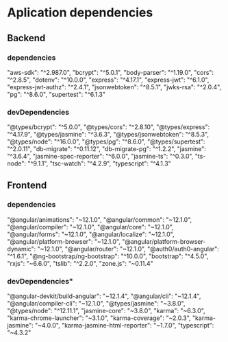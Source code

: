 # Aplication dependencies

## Backend
### dependencies
"aws-sdk": "^2.987.0",
"bcrypt": "^5.0.1",
"body-parser": "^1.19.0",
"cors": "^2.8.5",
"dotenv": "^10.0.0",
"express": "^4.17.1",
"express-jwt": "^6.1.0",
"express-jwt-authz": "^2.4.1",
"jsonwebtoken": "^8.5.1",
"jwks-rsa": "^2.0.4",
"pg": "^8.6.0",
"supertest": "^6.1.3"
  
### devDependencies
"@types/bcrypt": "^5.0.0",
"@types/cors": "^2.8.10",
"@types/express": "^4.17.9",
"@types/jasmine": "^3.6.3",
"@types/jsonwebtoken": "^8.5.3",
"@types/node": "^16.0.0",
"@types/pg": "^8.6.0",
"@types/supertest": "^2.0.11",
"db-migrate": "^0.11.12",
"db-migrate-pg": "^1.2.2",
"jasmine": "^3.6.4",
"jasmine-spec-reporter": "^6.0.0",
"jasmine-ts": "^0.3.0",
"ts-node": "^9.1.1",
"tsc-watch": "^4.2.9",
"typescript": "^4.1.3"

## Frontend

### dependencies
"@angular/animations": "~12.1.0",
"@angular/common": "~12.1.0",
"@angular/compiler": "~12.1.0",
"@angular/core": "~12.1.0",
"@angular/forms": "~12.1.0",
"@angular/localize": "~12.1.0",
"@angular/platform-browser": "~12.1.0",
"@angular/platform-browser-dynamic": "~12.1.0",
"@angular/router": "~12.1.0",
"@auth0/auth0-angular": "^1.6.1",
"@ng-bootstrap/ng-bootstrap": "^10.0.0",
"bootstrap": "^4.5.0",
"rxjs": "~6.6.0",
"tslib": "^2.2.0",
"zone.js": "~0.11.4"
  

 ### devDependencies"
 "@angular-devkit/build-angular": "~12.1.4",
 "@angular/cli": "~12.1.4",
 "@angular/compiler-cli": "~12.1.0",
 "@types/jasmine": "~3.8.0",
 "@types/node": "^12.11.1",
 "jasmine-core": "~3.8.0",
 "karma": "~6.3.0",
 "karma-chrome-launcher": "~3.1.0",
 "karma-coverage": "~2.0.3",
 "karma-jasmine": "~4.0.0",
 "karma-jasmine-html-reporter": "~1.7.0",
 "typescript": "~4.3.2"

